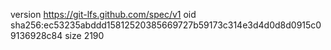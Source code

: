 version https://git-lfs.github.com/spec/v1
oid sha256:ec53235abddd15812520385669727b59173c314e3d4d0d8d0915c09136928c84
size 2190
